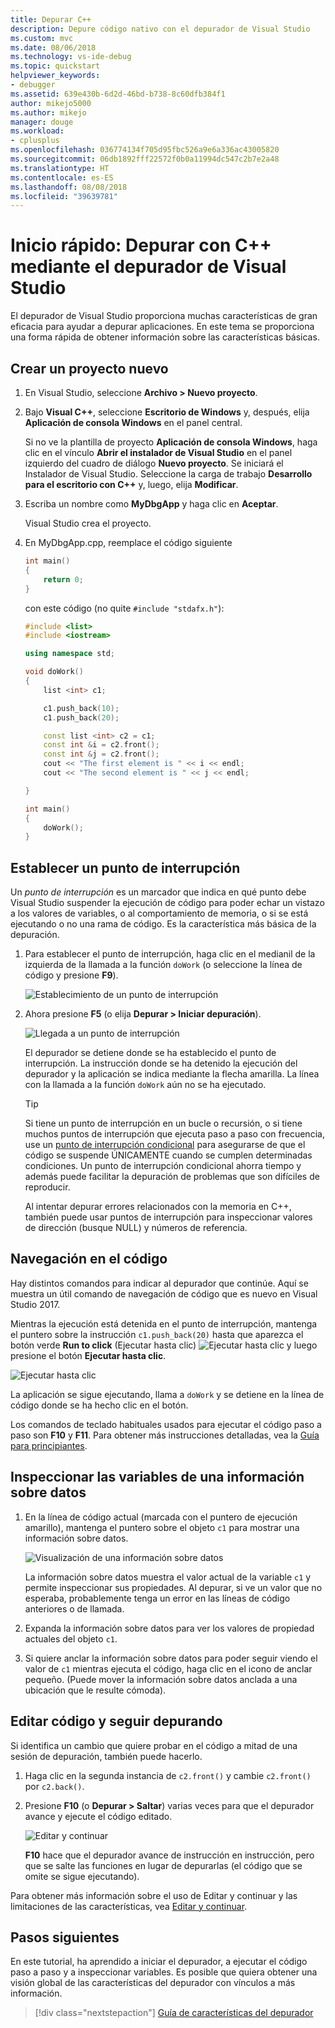 ```yaml
---
title: Depurar C++
description: Depure código nativo con el depurador de Visual Studio
ms.custom: mvc
ms.date: 08/06/2018
ms.technology: vs-ide-debug
ms.topic: quickstart
helpviewer_keywords:
- debugger
ms.assetid: 639e430b-6d2d-46bd-b738-8c60dfb384f1
author: mikejo5000
ms.author: mikejo
manager: douge
ms.workload:
- cplusplus
ms.openlocfilehash: 036774134f705d95fbc526a9e6a336ac43005820
ms.sourcegitcommit: 06db1892fff22572f0b0a11994dc547c2b7e2a48
ms.translationtype: HT
ms.contentlocale: es-ES
ms.lasthandoff: 08/08/2018
ms.locfileid: "39639781"
---
```

# <a name="quickstart-debug-with-c-using-the-visual-studio-debugger"></a>Inicio rápido: Depurar con C++ mediante el depurador de Visual Studio

El depurador de Visual Studio proporciona muchas características de gran eficacia para ayudar a depurar aplicaciones. En este tema se proporciona una forma rápida de obtener información sobre las características básicas.

## <a name="create-a-new-project"></a>Crear un proyecto nuevo 

1. En Visual Studio, seleccione **Archivo > Nuevo proyecto**.

2. Bajo **Visual C++**, seleccione **Escritorio de Windows** y, después, elija **Aplicación de consola Windows** en el panel central.

    Si no ve la plantilla de proyecto **Aplicación de consola Windows**, haga clic en el vínculo **Abrir el instalador de Visual Studio** en el panel izquierdo del cuadro de diálogo **Nuevo proyecto**. Se iniciará el Instalador de Visual Studio. Seleccione la carga de trabajo **Desarrollo para el escritorio con C++** y, luego, elija **Modificar**.

3. Escriba un nombre como **MyDbgApp** y haga clic en **Aceptar**.

    Visual Studio crea el proyecto.

4. En MyDbgApp.cpp, reemplace el código siguiente

    ```c++
    int main()
    {
        return 0;
    }
    ```

    con este código (no quite `#include "stdafx.h"`):

    ```c++
    #include <list>  
    #include <iostream>

    using namespace std;

    void doWork()
    {
        list <int> c1;

        c1.push_back(10);
        c1.push_back(20);

        const list <int> c2 = c1;
        const int &i = c2.front();
        const int &j = c2.front();
        cout << "The first element is " << i << endl;
        cout << "The second element is " << j << endl;

    }

    int main()
    {
        doWork();
    }
    ```

## <a name="set-a-breakpoint"></a>Establecer un punto de interrupción

Un *punto de interrupción* es un marcador que indica en qué punto debe Visual Studio suspender la ejecución de código para poder echar un vistazo a los valores de variables, o al comportamiento de memoria, o si se está ejecutando o no una rama de código. Es la característica más básica de la depuración.

1. Para establecer el punto de interrupción, haga clic en el medianil de la izquierda de la llamada a la función `doWork` (o seleccione la línea de código y presione **F9**).

    ![Establecimiento de un punto de interrupción](../debugger/media/dbg-qs-set-breakpoint.png "Set a breakpoint")

2. Ahora presione **F5** (o elija **Depurar > Iniciar depuración**).

    ![Llegada a un punto de interrupción](../debugger/media/dbg-qs-hit-breakpoint.png "Hit a breakpoint")

    El depurador se detiene donde se ha establecido el punto de interrupción. La instrucción donde se ha detenido la ejecución del depurador y la aplicación se indica mediante la flecha amarilla. La línea con la llamada a la función `doWork` aún no se ha ejecutado.

    > [!TIP]
    > Si tiene un punto de interrupción en un bucle o recursión, o si tiene muchos puntos de interrupción que ejecuta paso a paso con frecuencia, use un [punto de interrupción condicional](../debugger/using-breakpoints.md#BKMK_Specify_a_breakpoint_condition_using_a_code_expression) para asegurarse de que el código se suspende ÚNICAMENTE cuando se cumplen determinadas condiciones. Un punto de interrupción condicional ahorra tiempo y además puede facilitar la depuración de problemas que son difíciles de reproducir.

    Al intentar depurar errores relacionados con la memoria en C++, también puede usar puntos de interrupción para inspeccionar valores de dirección (busque NULL) y números de referencia. 

## <a name="navigate-code"></a>Navegación en el código

Hay distintos comandos para indicar al depurador que continúe. Aquí se muestra un útil comando de navegación de código que es nuevo en Visual Studio 2017.

Mientras la ejecución está detenida en el punto de interrupción, mantenga el puntero sobre la instrucción `c1.push_back(20)` hasta que aparezca el botón verde **Run to click** (Ejecutar hasta clic) ![Ejecutar hasta clic](../debugger/media/dbg-tour-run-to-click.png "RunToClick") y luego presione el botón **Ejecutar hasta clic**.

![Ejecutar hasta clic](../debugger/media/dbg-qs-run-to-click.png "Run to click")

La aplicación se sigue ejecutando, llama a `doWork` y se detiene en la línea de código donde se ha hecho clic en el botón.

Los comandos de teclado habituales usados para ejecutar el código paso a paso son **F10** y **F11**. Para obtener más instrucciones detalladas, vea la [Guía para principiantes](../debugger/getting-started-with-the-debugger.md).

## <a name="inspect-variables-in-a-datatip"></a>Inspeccionar las variables de una información sobre datos

1. En la línea de código actual (marcada con el puntero de ejecución amarillo), mantenga el puntero sobre el objeto `c1` para mostrar una información sobre datos.

    ![Visualización de una información sobre datos](../debugger/media/dbg-qs-data-tip.png "View a datatip")

    La información sobre datos muestra el valor actual de la variable `c1` y permite inspeccionar sus propiedades. Al depurar, si ve un valor que no esperaba, probablemente tenga un error en las líneas de código anteriores o de llamada. 

2. Expanda la información sobre datos para ver los valores de propiedad actuales del objeto `c1`.

3. Si quiere anclar la información sobre datos para poder seguir viendo el valor de `c1` mientras ejecuta el código, haga clic en el icono de anclar pequeño. (Puede mover la información sobre datos anclada a una ubicación que le resulte cómoda).

## <a name="edit-code-and-continue-debugging"></a>Editar código y seguir depurando

Si identifica un cambio que quiere probar en el código a mitad de una sesión de depuración, también puede hacerlo.

1. Haga clic en la segunda instancia de `c2.front()` y cambie `c2.front()` por `c2.back()`.

2. Presione **F10** (o **Depurar > Saltar**) varias veces para que el depurador avance y ejecute el código editado.

    ![Editar y continuar](../debugger/media/dbg-qs-edit-and-continue.gif "Edit and continue")

    **F10** hace que el depurador avance de instrucción en instrucción, pero que se salte las funciones en lugar de depurarlas (el código que se omite se sigue ejecutando).

Para obtener más información sobre el uso de Editar y continuar y las limitaciones de las características, vea [Editar y continuar](../debugger/edit-and-continue.md).

## <a name="next-steps"></a>Pasos siguientes

En este tutorial, ha aprendido a iniciar el depurador, a ejecutar el código paso a paso y a inspeccionar variables. Es posible que quiera obtener una visión global de las características del depurador con vínculos a más información.

> [!div class="nextstepaction"]
> [Guía de características del depurador](../debugger/debugger-feature-tour.md)
